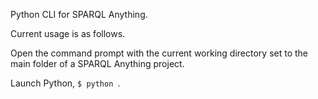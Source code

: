 Python CLI for SPARQL Anything.

Current usage is as follows.

Open the command prompt with the current working directory set to the main folder of a SPARQL Anything project.

Launch Python, ```$ python ```.

